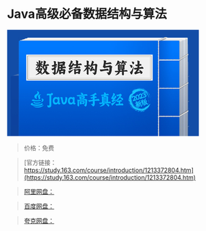 # Java高级必备数据结构与算法

![img](../../../assets/study163/free/6b955ca4a2e64991b9f9effcc616a941.jpg)

> 价格：免费

> [官方链接：https://study.163.com/course/introduction/1213372804.htm](https://study.163.com/course/introduction/1213372804.htm)

> [阿里网盘：]()

> [百度网盘：]()

> [夸克网盘：]()
